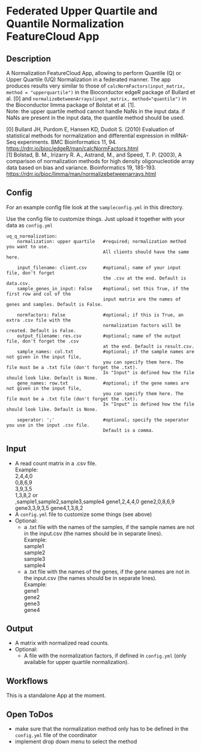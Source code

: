 # Federated Upper Quartile and Quantile Normalization FeatureCloud App

## Description
A Normalization FeatureCloud App, allowing to perform Quantile (Q) or Upper Quartile (UQ) Normalization in a federated manner.
The app produces results very similar to those of `calcNormFactors(input_matrix, method = "upperquartile")` in the Bioconductor edgeR package of Bullard et al. [0] and `normalizeBetweenArrays(input_matrix, method="quantile")` in the Bioconductor limma package of Bolstat et al. [1].  
Note: the upper quartile method cannot handle NaNs in the input data. if NaNs are present in the input data, the quantile method should be used.

[0] Bullard JH, Purdom E, Hansen KD, Dudoit S. (2010) Evaluation of statistical methods for normalization and differential expression in mRNA-Seq experiments. BMC Bioinformatics 11, 94. https://rdrr.io/bioc/edgeR/man/calcNormFactors.html  
[1] Bolstad, B. M., Irizarry R. A., Astrand, M., and Speed, T. P. (2003), A comparison of normalization methods for high density oligonucleotide array data based on bias and variance. Bioinformatics 19, 185-193. https://rdrr.io/bioc/limma/man/normalizebetweenarrays.html

## Config
For an example config file look at the `sampleconfig.yml` in this directory.

Use the config file to customize things. Just upload it together with your data as `config.yml`
```
uq_q_normalization:   
    normalization: upper quartile   #required; normalization method you want to use. 
                                    All clients should have the same here.
    
    input_filename: client.csv      #optional; name of your input file, don't forget 
                                    the .csv at the end. Default is data.csv.
    sample_genes_in_input: False    #optional; set this True, if the first row and col of the 
                                    input matrix are the names of genes and samples. Default is False.

    normfactors: False              #optional; if this is True, an extra .csv file with the 
                                    normalization factors will be created. Default is False.
    output_filename: res.csv        #optional; name of the output file, don't forget the .csv 
                                    at the end. Default is result.csv.
    sample_names: col.txt           #optional; if the sample names are not given in the input file, 
                                    you can specify them here. The file must be a .txt file (don't forget the .txt). 
                                    In "Input" is defined how the file should look like. Default is None.
    gene_names: row.txt             #optional; if the gene names are not given in the input file, 
                                    you can specify them here. The file must be a .txt file (don't forget the .txt). 
                                    In "Input" is defined how the file should look like. Default is None.
    
    seperator: ';'                  #optional; specify the seperator you use in the input .csv file. 
                                    Default is a comma.
```


## Input
* A read count matrix in a .csv file.  
Example:  
        2,4,4,0  
        0,8,6,9  
        3,9,3,5  
        1,3,8,2 
or  
        ,sample1,sample2,sample3,sample4
        gene1,2,4,4,0
        gene2,0,8,6,9
        gene3,3,9,3,5
        gene4,1,3,8,2
* A `config.yml` file to customize some things (see above)  
* Optional:
  * a .txt file with the names of the samples, if the sample names are not in the input.csv (the names should be in separate lines).  
    Example:  
        sample1  
        sample2  
        sample3  
        sample4    
  * a .txt file with the names of the genes, if the gene names are not in the input.csv (the names should be in separate lines).  
    Example:  
        gene1  
        gene2  
        gene3  
        gene4  

## Output
* A matrix with normalized read counts.  
* Optional:
  * A file with the normalization factors, if defined in `config.yml` (only available for upper quartile normalization).

## Workflows
This is a standalone App at the moment.

## Open ToDos
* make sure that the normalization method only has to be defined in the `config.yml` file of the coordinator
* implement drop down menu to select the method


